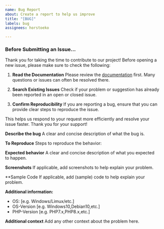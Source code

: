 ```yaml
---
name: Bug Report
about: Create a report to help us improve
title: "[BUG]"
labels: bug
assignees: horstoeko

---
```


### Before Submitting an Issue...

Thank you for taking the time to contribute to our project! Before opening a new issue, please make sure to check the following:

1. **Read the Documentation**
   Please review the [documentation](https://github.com/horstoeko/zugferd/wiki) first. Many questions or issues can often be resolved there.

2. **Search Existing Issues**
   Check if your problem or suggestion has already been reported in an open or closed issue.

3. **Confirm Reproducibility**
   If you are reporting a bug, ensure that you can provide clear steps to reproduce the issue.

This helps us respond to your request more efficiently and resolve your issue faster. Thank you for your support!

**Describe the bug**
A clear and concise description of what the bug is.

**To Reproduce**
Steps to reproduce the behavior:

**Expected behavior**
A clear and concise description of what you expected to happen.

**Screenshots**
If applicable, add screenshots to help explain your problem.

**Sample Code
If applicable, add (sample) code to help explain your problem.

**Additional information:**
 - OS: [e.g. Windows/Limux/etc.]
 - OS-Version [e.g. Windows10,Debian10,etc.]
 - PHP-Version [e.g. PHP7.x,PHP8.x,etc.]

**Additional context**
Add any other context about the problem here.
